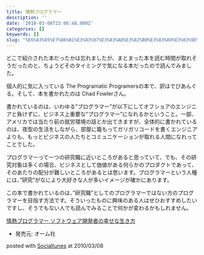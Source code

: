 ```yaml
---
title: 情熱プログラマー
description: ''
date: '2010-03-08T23:06:48.000Z'
categories: []
keywords: []
slug: "%E6%83%85%E7%86%B1%E3%83%97%E3%83%AD%E3%82%B0%E3%83%A9%E3%83%9E%E3%83%BC"
---
```

どこで紹介された本だったかは忘れましたが、まとまった本を読む時間が取れそうだったのと、ちょうどそのタイミングで気になる本だったので読んでみました。

個人的に気に入っている The Programatic Programersの本で、訳はでびあんぐる。そして、本を書かれたのは Chad Fowlerさん。

書かれているのは、いわゆる”プログラマー”が以下にしてオフショアのエンジニアと負けずに、ビジネス上重要な”プログラマー”になれるかということ。一部、アメリカでは当たり前の就労環境の話とか出てきますが、全体的に書かれているのは、夜型の生活をしながら、部屋に籠もってガリガリコードを書くエンジニアよりも、もっとビジネスの人たちとコミュニケーションが取れる人間になれってことでした。

プログラマーって一つの研究職に近いところがあると思っていて、でも、その研究対象は多くの場合、ビジネスとして価値がある何らかのプロダクトであって、そのあたりの配分が難しいところがあるとは思います。プログラマーという人種には、”研究”がなにより大好きな人が多いイメージが確かにあります。

この本で書かれているのは、”研究職”としてのプログラマーではない方のプログラマーを目指す方法です。そういったものに興味のある人はぜひおすすめしたいですし、そうでもない人でも読んでみることで何かが変わるかもしれません。

[情熱プログラマー ソフトウェア開発者の幸せな生き方](http://www.amazon.co.jp/exec/obidos/ASIN/4274067939/qli-22/ref=nosim "情熱プログラマー ソフトウェア開発者の幸せな生き方")

*   発売元: オーム社

posted with [Socialtunes](http://socialtunes.net) at 2010/03/08